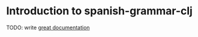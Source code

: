# Introduction to spanish-grammar-clj

TODO: write [great documentation](http://jacobian.org/writing/what-to-write/)
